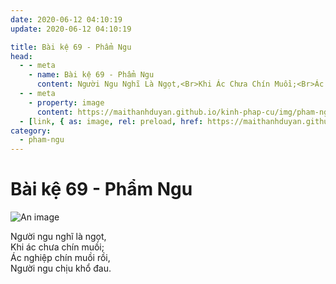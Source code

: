 ```yaml
---
date: 2020-06-12 04:10:19
update: 2020-06-12 04:10:19

title: Bài kệ 69 - Phẩm Ngu
head:
  - - meta
    - name: Bài kệ 69 - Phẩm Ngu
      content: Người Ngu Nghĩ Là Ngọt,<Br>Khi Ác Chưa Chín Muồi;<Br>Ác Nghiệp Chín Muồi Rồi,<Br>Người Ngu Chịu Khổ Đau.<Br>
  - - meta
    - property: image
      content: https://maithanhduyan.github.io/kinh-phap-cu/img/pham-ngu/pham-ngu-069.jpg
  - [link, { as: image, rel: preload, href: https://maithanhduyan.github.io/kinh-phap-cu/img/pham-ngu/pham-ngu-069.jpg }]
category:
  - pham-ngu
---
```


# Bài kệ 69 - Phẩm Ngu

![An image](/img/pham-ngu/pham-ngu-069.jpg)

Người ngu nghĩ là ngọt,<br>Khi ác chưa chín muồi;<br>Ác nghiệp chín muồi rồi,<br>Người ngu chịu khổ đau.<br>

